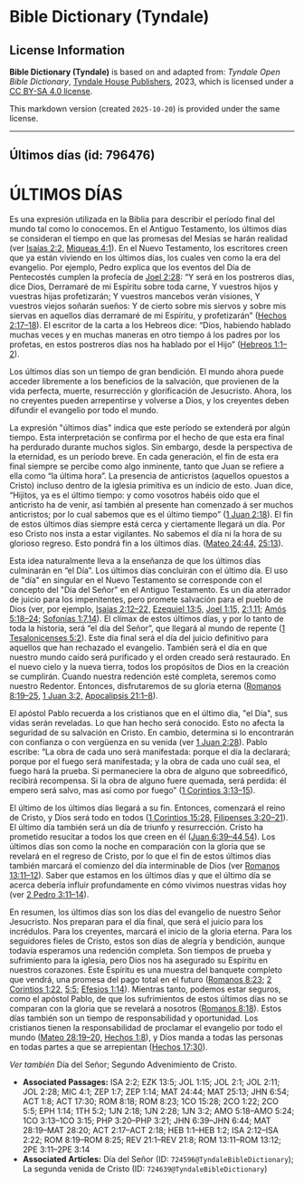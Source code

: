 # Bible Dictionary (Tyndale)

## License Information

**Bible Dictionary (Tyndale)** is based on and adapted from: _Tyndale Open Bible Dictionary_, [Tyndale House Publishers](https://tyndaleopenresources.com/), 2023, which is licensed under a [CC BY-SA 4.0 license](https://creativecommons.org/licenses/by-sa/4.0/legalcode.en).

This markdown version (created `2025-10-20`) is provided under the same license.



--------------------------------

## Últimos días (id: 796476)

ÚLTIMOS DÍAS
============

Es una expresión utilizada en la Biblia para describir el período final del mundo tal como lo conocemos. En el Antiguo Testamento, los últimos días se consideran el tiempo en que las promesas del Mesías se harán realidad (ver [Isaías 2:2,](https://ref.ly/Isa2:2) [Miqueas 4:1](https://ref.ly/Mic4:1)). En el Nuevo Testamento, los escritores creen que ya están viviendo en los últimos días, los cuales ven como la era del evangelio. Por ejemplo, Pedro explica que los eventos del Día de Pentecostés cumplen la profecía de [Joel 2:28](https://ref.ly/Joel2:28): “Y será en los postreros días, dice Dios, Derramaré de mi Espíritu sobre toda carne, Y vuestros hijos y vuestras hijas profetizarán; Y vuestros mancebos verán visiones, Y vuestros viejos soñarán sueños: Y de cierto sobre mis siervos y sobre mis siervas en aquellos días derramaré de mi Espíritu, y profetizarán” ([Hechos 2:17–18](https://ref.ly/Acts2:17-Acts2:18)). El escritor de la carta a los Hebreos dice: “Dios, habiendo hablado muchas veces y en muchas maneras en otro tiempo á los padres por los profetas, en estos postreros días nos ha hablado por el Hijo” ([Hebreos 1:1–2](https://ref.ly/Heb1:1-Heb1:2)).

Los últimos días son un tiempo de gran bendición. El mundo ahora puede acceder libremente a los beneficios de la salvación, que provienen de la vida perfecta, muerte, resurrección y glorificación de Jesucristo. Ahora, los no creyentes pueden arrepentirse y volverse a Dios, y los creyentes deben difundir el evangelio por todo el mundo.

La expresión "últimos días" indica que este período se extenderá por algún tiempo. Esta interpretación se confirma por el hecho de que esta era final ha perdurado durante muchos siglos. Sin embargo, desde la perspectiva de la eternidad, es un período breve. En cada generación, el fin de esta era final siempre se percibe como algo inminente, tanto que Juan se refiere a ella como “la última hora”. La presencia de anticristos (aquellos opuestos a Cristo) incluso dentro de la iglesia primitiva es un indicio de esto. Juan dice, “Hijitos, ya es el último tiempo: y como vosotros habéis oído que el anticristo ha de venir, así también al presente han comenzado á ser muchos anticristos; por lo cual sabemos que es el último tiempo” ([1 Juan 2:18](https://ref.ly/1John2:18)). El fin de estos últimos días siempre está cerca y ciertamente llegará un día. Por eso Cristo nos insta a estar vigilantes. No sabemos el día ni la hora de su glorioso regreso. Esto pondrá fin a los últimos días. ([Mateo 24:44,](https://ref.ly/Matt24:44) [25:13](https://ref.ly/Matt25:13)).

Esta idea naturalmente lleva a la enseñanza de que los últimos días culminarán en “el Día”. Los últimos días concluirán con el último día. El uso de "día" en singular en el Nuevo Testamento se corresponde con el concepto del "Día del Señor" en el Antiguo Testamento. Es un día aterrador de juicio para los impenitentes, pero promete salvación para el pueblo de Dios (ver, por ejemplo, [Isaías 2:12–22,](https://ref.ly/Isa2:12-Isa2:22) [Ezequiel 13:5,](https://ref.ly/Ezek13:5) [Joel 1:15,](https://ref.ly/Joel1:15) [2:1,11](https://ref.ly/Joel2:1); [Amós 5:18–24](https://ref.ly/Amos5:18-Amos5:24); [Sofonías 1:7,14](https://ref.ly/Zeph1:7)). El clímax de estos últimos días, y por lo tanto de toda la historia, será “el día del Señor”, que llegará al mundo de repente ([1 Tesalonicenses 5:2](https://ref.ly/1Thess5:2)). Este día final será el día del juicio definitivo para aquellos que han rechazado el evangelio. También será el día en que nuestro mundo caído será purificado y el orden creado será restaurado. En el nuevo cielo y la nueva tierra, todos los propósitos de Dios en la creación se cumplirán. Cuando nuestra redención esté completa, seremos como nuestro Redentor. Entonces, disfrutaremos de su gloria eterna ([Romanos 8:19–25,](https://ref.ly/Rom8:19-Rom8:25) [1 Juan 3:2,](https://ref.ly/1John3:2) [Apocalipsis 21:1–8](https://ref.ly/Rev21:1-Rev21:8)).

El apóstol Pablo recuerda a los cristianos que en el último día, "el Día", sus vidas serán reveladas. Lo que han hecho será conocido. Esto no afecta la seguridad de su salvación en Cristo. En cambio, determina si lo encontrarán con confianza o con vergüenza en su venida (ver [1 Juan 2:28](https://ref.ly/1John2:28)). Pablo escribe: “La obra de cada uno será manifestada: porque el día la declarará; porque por el fuego será manifestada; y la obra de cada uno cuál sea, el fuego hará la prueba. Si permaneciere la obra de alguno que sobreedificó, recibirá recompensa. Si la obra de alguno fuere quemada, será perdida: él empero será salvo, mas así como por fuego” ([1 Corintios 3:13–15](https://ref.ly/1Cor3:13-1Cor3:15)).

El último de los últimos días llegará a su fin. Entonces, comenzará el reino de Cristo, y Dios será todo en todos ([1 Corintios 15:28,](https://ref.ly/1Cor15:28) [Filipenses 3:20–21](https://ref.ly/Phil3:20-Phil3:21)). El último día también será un día de triunfo y resurrección. Cristo ha prometido resucitar a todos los que creen en él ([Juan 6:39–44,54](https://ref.ly/John6:39-John6:44)). Los últimos días son como la noche en comparación con la gloria que se revelará en el regreso de Cristo, por lo que el fin de estos últimos días también marcará el comienzo del día interminable de Dios (ver [Romanos 13:11–12](https://ref.ly/Rom13:11-Rom13:12)). Saber que estamos en los últimos días y que el último día se acerca debería influir profundamente en cómo vivimos nuestras vidas hoy (ver [2 Pedro 3:11–14](https://ref.ly/2Pet3:11-2Pet3:14)).

En resumen, los últimos días son los días del evangelio de nuestro Señor Jesucristo. Nos preparan para el día final, que será el juicio para los incrédulos. Para los creyentes, marcará el inicio de la gloria eterna. Para los seguidores fieles de Cristo, estos son días de alegría y bendición, aunque todavía esperamos una redención completa. Son tiempos de prueba y sufrimiento para la iglesia, pero Dios nos ha asegurado su Espíritu en nuestros corazones. Este Espíritu es una muestra del banquete completo que vendrá, una promesa del pago total en el futuro ([Romanos 8:23](https://ref.ly/Rom8:23); [2 Corintios 1:22,](https://ref.ly/2Cor1:22) [5:5](https://ref.ly/2Cor5:5); [Efesios 1:14](https://ref.ly/Eph1:14)). Mientras tanto, podemos estar seguros, como el apóstol Pablo, de que los sufrimientos de estos últimos días no se comparan con la gloria que se revelará a nosotros ([Romanos 8:18](https://ref.ly/Rom8:18)). Estos días también son un tiempo de responsabilidad y oportunidad. Los cristianos tienen la responsabilidad de proclamar el evangelio por todo el mundo ([Mateo 28:19–20,](https://ref.ly/Matt28:19-Matt28:20) [Hechos 1:8](https://ref.ly/Acts1:8)), y Dios manda a todas las personas en todas partes a que se arrepientan ([Hechos 17:30](https://ref.ly/Acts17:30)).

*Ver también* Día del Señor; Segundo Advenimiento de Cristo.

* **Associated Passages:** ISA 2:2; EZK 13:5; JOL 1:15; JOL 2:1; JOL 2:11; JOL 2:28; MIC 4:1; ZEP 1:7; ZEP 1:14; MAT 24:44; MAT 25:13; JHN 6:54; ACT 1:8; ACT 17:30; ROM 8:18; ROM 8:23; 1CO 15:28; 2CO 1:22; 2CO 5:5; EPH 1:14; 1TH 5:2; 1JN 2:18; 1JN 2:28; 1JN 3:2; AMO 5:18–AMO 5:24; 1CO 3:13–1CO 3:15; PHP 3:20–PHP 3:21; JHN 6:39–JHN 6:44; MAT 28:19–MAT 28:20; ACT 2:17–ACT 2:18; HEB 1:1–HEB 1:2; ISA 2:12–ISA 2:22; ROM 8:19–ROM 8:25; REV 21:1–REV 21:8; ROM 13:11–ROM 13:12; 2PE 3:11–2PE 3:14
* **Associated Articles:** Día del Señor (ID: `724596@TyndaleBibleDictionary`); La segunda venida de Cristo (ID: `724639@TyndaleBibleDictionary`)

